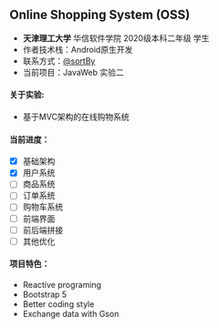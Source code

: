 ## Online Shopping System (OSS)

- **天津理工大学** 华信软件学院 2020级本科二年级 学生
- 作者技术栈：Android原生开发
- 联系方式：[@sortBy](https://t.me/sortBy)
- 当前项目：JavaWeb 实验二

#### 关于实验:

- 基于MVC架构的在线购物系统

#### 当前进度：

- [x] 基础架构
- [x] 用户系统
- [ ] 商品系统
- [ ] 订单系统
- [ ] 购物车系统
- [ ] 前端界面
- [ ] 前后端拼接
- [ ] 其他优化

#### 项目特色：

- Reactive programing
- Bootstrap 5
- Better coding style
- Exchange data with Gson 